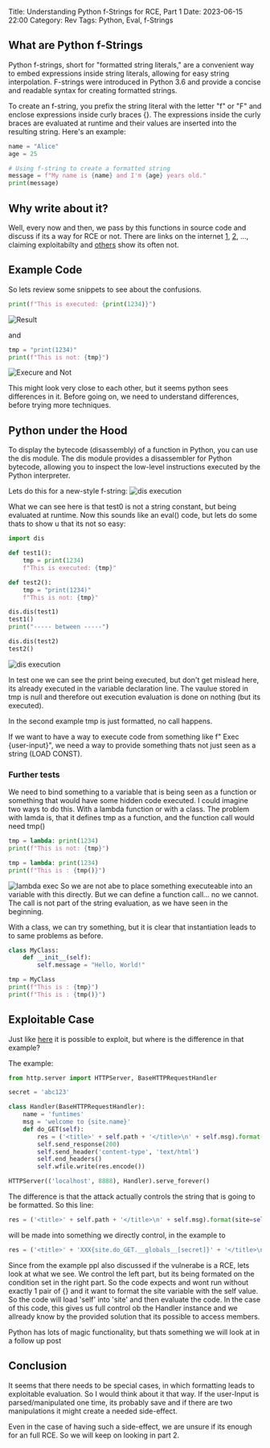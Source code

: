 Title: Understanding Python f-Strings for RCE, Part 1
Date: 2023-06-15 22:00
Category: Rev
Tags: Python, Eval, f-Strings

## What are Python f-Strings

Python f-strings, short for "formatted string literals," are a convenient way to embed expressions inside string literals, allowing for easy string interpolation. F-strings were introduced in Python 3.6 and provide a concise and readable syntax for creating formatted strings.

To create an f-string, you prefix the string literal with the letter "f" or "F" and enclose expressions inside curly braces {}. The expressions inside the curly braces are evaluated at runtime and their values are inserted into the resulting string. Here's an example:

```python
name = "Alice"
age = 25

# Using f-string to create a formatted string
message = f"My name is {name} and I'm {age} years old."
print(message)
```

## Why write about it?

Well, every now and then, we pass by this functions in source code and discuss if its a way for RCE or not.
There are links on the internet [1](https://www.geeksforgeeks.org/vulnerability-in-str-format-in-python/), [2](https://github.com/adeptex/CTF/blob/master/fstring-injection.md), ..., claiming exploitabilty and [others](https://security.stackexchange.com/questions/238338/are-there-any-security-concerns-to-using-python-f-strings-with-user-input) show its often not.

## Example Code

So lets review some snippets to see about the confusions.

```python
print(f"This is executed: {print(1234)}")
```
![Result](./images/executed.png)

and

```python
tmp = "print(1234)"
print(f"This is not: {tmp}")
```

![Execure and Not](./images/execudandnot.png)

This might look very close to each other, but it seems python sees differences in it.
Before going on, we need to understand differences, before trying more techniques.

## Python under the Hood

To display the bytecode (disassembly) of a function in Python, you can use the dis module. The dis module provides a disassembler for Python bytecode, allowing you to inspect the low-level instructions executed by the Python interpreter.

Lets do this for a new-style f-string:
![dis execution](./images/disone.png)

What we can see here is that test0 is not a string constant, but being evaluated at runtime. Now this sounds like an eval() code, but lets do some thats to show u that its not so easy:

```python
import dis

def test1():
    tmp = print(1234)
    f"This is executed: {tmp}"

def test2():
    tmp = "print(1234)"
    f"This is not: {tmp}"

dis.dis(test1)
test1()
print("----- between -----")

dis.dis(test2)
test2()
```
![dis execution](././images/disexec3.png)

In test one we can see the print being executed, but don't get mislead here, its already executed in the variable declaration line. The vaulue stored in tmp is null and therefore out execution evaluation is done on nothing (but its executed).

In the second example tmp is just formatted, no call happens.

If we want to have a way to execute code from something like f" Exec {user-input}", we need a way to provide something thats not just seen as a string (LOAD CONST).


### Further tests

We need to bind something to a variable that is being seen as a function or something that would have some hidden code executed. I could imagine two ways to do this. With a lambda function or with a class.
The problem with lamda is, that it defines tmp as a function, and the function call would need tmp()

```python
tmp = lambda: print(1234)
print(f"This is not: {tmp}")

tmp = lambda: print(1234)
print(f"This is : {tmp()}")
```

![lambda exec](././images/lambda2.png)
So we are not abe to place something executeable into an variable with this directly. But we can define a function call... no we cannot. The call is not part of the string evaluation, as we have seen in the beginning.

With a class, we can try something, but it is clear that instantiation leads to to same problems as before.
```python
class MyClass:
    def __init__(self):
        self.message = "Hello, World!"

tmp = MyClass 
print(f"This is : {tmp}")
print(f"This is : {tmp()}")
```

## Exploitable Case

Just like [here](https://security.stackexchange.com/questions/238338/are-there-any-security-concerns-to-using-python-f-strings-with-user-input) it is possible to exploit, but where is the difference in that example?

The example:
```python
from http.server import HTTPServer, BaseHTTPRequestHandler

secret = 'abc123'

class Handler(BaseHTTPRequestHandler):
    name = 'funtimes'
    msg = 'welcome to {site.name}'
    def do_GET(self):
        res = ('<title>' + self.path + '</title>\n' + self.msg).format(site=self)
        self.send_response(200)
        self.send_header('content-type', 'text/html')
        self.end_headers()
        self.wfile.write(res.encode())

HTTPServer(('localhost', 8888), Handler).serve_forever()
```

The difference is that the attack actually controls the string that is going to be formatted.
So this line:

```python
res = ('<title>' + self.path + '</title>\n' + self.msg).format(site=self)
```
will be made into something we directly control, in the example to

```python
res = ('<title>' + 'XXX{site.do_GET.__globals__[secret]}' + '</title>\n' + self.msg).format(site=self)
```

Since from the example ppl also discussed if the vulnerabe is a RCE, lets look at what we see.
We control the left part, but its being formated on the condition set in the right part. So the code
expects and wont run without exactly 1 pair of {} and it want to format the site variable with the self value.
So the code will load 'self' into 'site' and then evaluate the code. In the case of this code, this gives us full control ob the Handler instance and we allready know by the provided solution that its possible to access members.

Python has lots of magic functionality, but thats something we will look at in a follow up post

## Conclusion

It seems that there needs to be special cases, in which formatting leads to exploitable evaluation. So I would think about it that way. If the user-Input is parsed/manipulated one time, its probably save and if there are two manipulations it might create a needed side-effect.

Even in the case of having such a side-effect, we are unsure if its enough for an full RCE. So we will keep on looking in part 2.
